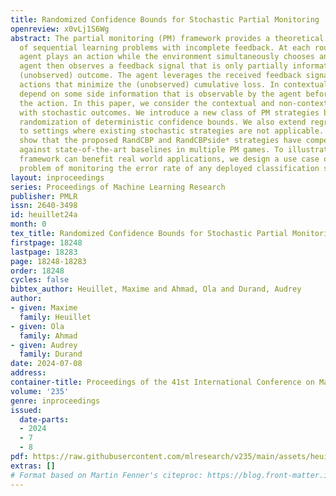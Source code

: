 ```yaml
---
title: Randomized Confidence Bounds for Stochastic Partial Monitoring
openreview: x0vLj1S6Wg
abstract: The partial monitoring (PM) framework provides a theoretical formulation
  of sequential learning problems with incomplete feedback. At each round, a learning
  agent plays an action while the environment simultaneously chooses an outcome. The
  agent then observes a feedback signal that is only partially informative about the
  (unobserved) outcome. The agent leverages the received feedback signals to select
  actions that minimize the (unobserved) cumulative loss. In contextual PM, the outcomes
  depend on some side information that is observable by the agent before selecting
  the action. In this paper, we consider the contextual and non-contextual PM settings
  with stochastic outcomes. We introduce a new class of PM strategies based on the
  randomization of deterministic confidence bounds. We also extend regret guarantees
  to settings where existing stochastic strategies are not applicable. Our experiments
  show that the proposed RandCBP and RandCBPside* strategies have competitive performance
  against state-of-the-art baselines in multiple PM games. To illustrate how the PM
  framework can benefit real world applications, we design a use case on the real-world
  problem of monitoring the error rate of any deployed classification system.
layout: inproceedings
series: Proceedings of Machine Learning Research
publisher: PMLR
issn: 2640-3498
id: heuillet24a
month: 0
tex_title: Randomized Confidence Bounds for Stochastic Partial Monitoring
firstpage: 18248
lastpage: 18283
page: 18248-18283
order: 18248
cycles: false
bibtex_author: Heuillet, Maxime and Ahmad, Ola and Durand, Audrey
author:
- given: Maxime
  family: Heuillet
- given: Ola
  family: Ahmad
- given: Audrey
  family: Durand
date: 2024-07-08
address:
container-title: Proceedings of the 41st International Conference on Machine Learning
volume: '235'
genre: inproceedings
issued:
  date-parts:
  - 2024
  - 7
  - 8
pdf: https://raw.githubusercontent.com/mlresearch/v235/main/assets/heuillet24a/heuillet24a.pdf
extras: []
# Format based on Martin Fenner's citeproc: https://blog.front-matter.io/posts/citeproc-yaml-for-bibliographies/
---
```

